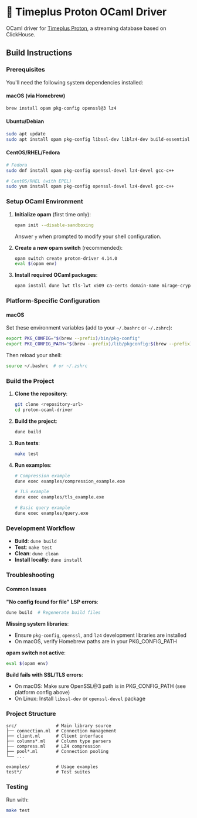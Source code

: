 # 🐪 Timeplus Proton OCaml Driver

OCaml driver for [Timeplus Proton](https://timeplus.com/proton), a streaming database based on ClickHouse.

## Build Instructions

### Prerequisites

You'll need the following system dependencies installed:

#### macOS (via Homebrew)
```bash
brew install opam pkg-config openssl@3 lz4
```

#### Ubuntu/Debian
```bash
sudo apt update
sudo apt install opam pkg-config libssl-dev liblz4-dev build-essential
```

#### CentOS/RHEL/Fedora
```bash
# Fedora
sudo dnf install opam pkg-config openssl-devel lz4-devel gcc-c++

# CentOS/RHEL (with EPEL)
sudo yum install opam pkg-config openssl-devel lz4-devel gcc-c++
```

### Setup OCaml Environment

1. **Initialize opam** (first time only):
   ```bash
   opam init --disable-sandboxing
   ```
   Answer `y` when prompted to modify your shell configuration.

2. **Create a new opam switch** (recommended):
   ```bash
   opam switch create proton-driver 4.14.0
   eval $(opam env)
   ```

3. **Install required OCaml packages**:
   ```bash
   opam install dune lwt tls-lwt x509 ca-certs domain-name mirage-crypto lz4 alcotest
   ```

### Platform-Specific Configuration

#### macOS
Set these environment variables (add to your `~/.bashrc` or `~/.zshrc`):
```bash
export PKG_CONFIG="$(brew --prefix)/bin/pkg-config"
export PKG_CONFIG_PATH="$(brew --prefix)/lib/pkgconfig:$(brew --prefix)/share/pkgconfig:$(brew --prefix)/opt/openssl@3/lib/pkgconfig"
```

Then reload your shell:
```bash
source ~/.bashrc  # or ~/.zshrc
```

### Build the Project

1. **Clone the repository**:
   ```bash
   git clone <repository-url>
   cd proton-ocaml-driver
   ```

2. **Build the project**:
   ```bash
   dune build
   ```

3. **Run tests**:
   ```bash
   make test
   ```

4. **Run examples**:
   ```bash
   # Compression example
   dune exec examples/compression_example.exe
   
   # TLS example
   dune exec examples/tls_example.exe
   
   # Basic query example
   dune exec examples/query.exe
   ```

### Development Workflow

- **Build**: `dune build`
- **Test**: `make test`
- **Clean**: `dune clean`
- **Install locally**: `dune install`

### Troubleshooting

#### Common Issues

**"No config found for file" LSP errors**:
```bash
dune build  # Regenerate build files
```

**Missing system libraries**:
- Ensure `pkg-config`, `openssl`, and `lz4` development libraries are installed
- On macOS, verify Homebrew paths are in your PKG_CONFIG_PATH

**opam switch not active**:
```bash
eval $(opam env)
```

**Build fails with SSL/TLS errors**:
- On macOS: Make sure OpenSSL@3 path is in PKG_CONFIG_PATH (see platform config above)
- On Linux: Install `libssl-dev` or `openssl-devel` package

### Project Structure

```
src/               # Main library source
├── connection.ml  # Connection management
├── client.ml      # Client interface
├── columns*.ml    # Column type parsers
├── compress.ml    # LZ4 compression
├── pool*.ml       # Connection pooling
└── ...

examples/          # Usage examples
test*/             # Test suites
```

### Testing

Run with:
```bash
make test
```
